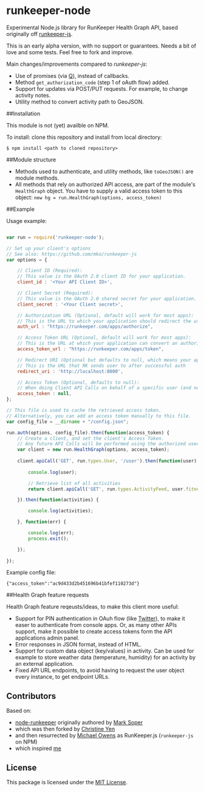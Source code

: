 runkeeper-node
==============

Experimental Node.js library for RunKeeper Health Graph API, based originally off [runkeeper-js](https://github.com/mko/runkeeper-js).

This is an early alpha version, with no support or guarantees. Needs a bit of love and some tests. Feel free to fork and improve.

Main changes/improvements compared to *runkeeper-js*:

- Use of promises (via [Q](https://github.com/kriskowal/q)), instead of callbacks.
- Method `get_authorization_code` (step 1 of oAuth flow) added.
- Support for updates via POST/PUT requests. For example, to change activity notes.
- Utility method to convert activity path to GeoJSON.

##Installation

This module is not (yet) availble on NPM.

To install: clone this repository and install from local directory:

	$ npm install <path to cloned repository>
	
##Module structure

- Methods used to authenticate, and utility methods, like `toGeoJSON()` are module methods.
- All methods that rely on authorized API access, are part of the module's `HealthGraph` object. You have to supply a valid access token to this object: `new hg = run.HealthGraph(options, access_token)`

##Example

Usage example:

```javascript

var run = require('runkeeper-node');

// Set up your client's options
// See also: https://github.com/mko/runkeeper-js
var options = {

    // Client ID (Required): 
    // This value is the OAuth 2.0 client ID for your application.  
    client_id : '<Your API Client ID>',

    // Client Secret (Required):  
    // This value is the OAuth 2.0 shared secret for your application.   
    client_secret : '<Your Client secret>',

    // Authorization URL (Optional, default will work for most apps):
    // This is the URL to which your application should redirect the user in order to authorize access to his or her RunKeeper account.   
    auth_url : "https://runkeeper.com/apps/authorize",

    // Access Token URL (Optional, default will work for most apps):
    // This is the URL at which your application can convert an authorization code to an access token. 
    access_token_url : "https://runkeeper.com/apps/token",

    // Redirect URI (Optional but defaults to null, which means your app won't be able to use the getNewToken method):
    // This is the URL that RK sends user to after successful auth  
    redirect_uri : 'http://localhost:8000',

    // Access Token (Optional, defaults to null):
    // When doing Client API Calls on behalf of a specific user (and not getting a new Access Token for the first time), set the user's Access Token here.
    access_token : null,
};

// This file is used to cache the retrieved access token.
// Alternatively, you can add an access token manually to this file.
var config_file = __dirname + "/config.json";

run.auth(options, config_file).then(function(access_token) {	
	// Create a client, and set the client's Access Token. 
	// Any future API Calls will be performed using the authorized user's access token. 
	var client = new run.HealthGraph(options, access_token);
	
	client.apiCall('GET', run.types.User, '/user').then(function(user) {
		
		console.log(user);

		// Retrieve list of all activities
		return client.apiCall('GET', run.types.ActivityFeed, user.fitness_activities );				

	}).then(function(activities) {

		console.log(activities);

	}, function(err) {

		console.log(err);
		process.exit();			

	});
	
});	
```	

Example config file:

    {"access_token":"ac9d433d2b451696b41bfef110273d"}

##Health Graph feature requests

Health Graph feature reqeusts/ideas, to make this client more useful:

- Support for PIN authentication in OAuh flow (like [Twitter](https://dev.twitter.com/docs/auth/pin-based-authorization)), to make it easer to authenticate from console apps. Or, as many other APIs support, make it possible to create access tokens form the API applications admin panel.
- Error responses in JSON format, instead of HTML.
- Support for custom data object (key/values) in activity. Can be used for example to store weather data (temperature, humidity) for an activity by an external application.
- Fixed API URL endpoints, to avoid having to request the user object every instance, to get endpoint URLs.

## Contributors

Based on: 

- [node-runkeeper](https://github.com/marksoper/node-runkeeper) originally authored by [Mark Soper](https://github.com/marksoper/)
- which was then forked by [Christine Yen](https://github.com/christineyen)
- and then resurrected by [Michael Owens](https://github.com/mowens) as RunKeeper.js (`runkeeper-js` on NPM)
- which inspired [me](https://github.com/onderweg/)

## License

This package is licensed under the [MIT License](http://www.opensource.org/licenses/mit-license.php).

